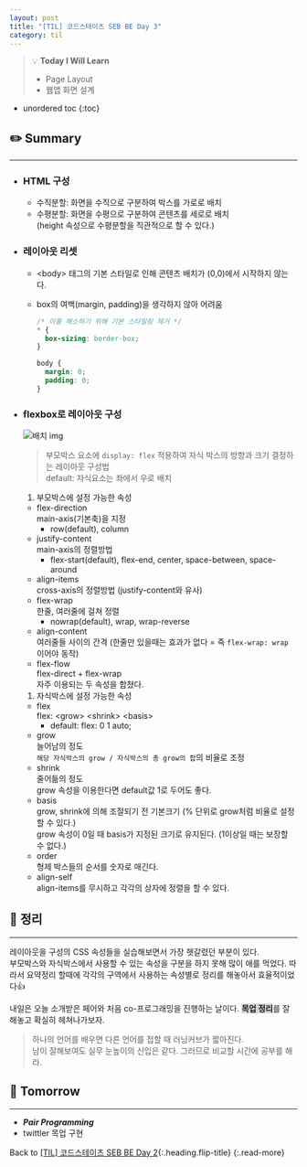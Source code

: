 ```yaml
---
layout: post
title: "[TIL] 코드스테이츠 SEB BE Day 3"
category: til
---
```

> 💡 **Today I Will Learn**
>
> * Page Layout
> * 웹앱 화면 설계

* unordered toc
{:toc}

## ✏️ Summary

***

* ### HTML 구성
  
  * 수직분할: 화면을 수직으로 구분하여 박스를 가로로 배치
  * 수평분할: 화면을 수평으로 구분하여 콘텐츠를 세로로 배치  
  (height 속성으로 수평분할을 직관적으로 할 수 있다.)

* ### 레이아웃 리셋

  * \<body> 태그의 기본 스타일로 인해 콘텐츠 배치가 (0,0)에서 시작하지 않는다.
  * box의 여백(margin, padding)을 생각하지 않아 어려움

    ``` css
    /* 이를 해소하기 위해 기본 스타일링 제거 */
    * {
      box-sizing: border-box;
    }

    body {
      margin: 0;
      padding: 0;
    }
    ```

* ### flexbox로 레이아웃 구성
  ![배치 img](https://user-images.githubusercontent.com/44282342/165685537-9b4ec313-a7db-4f97-9175-22d6886bdbcd.PNG)
  > 부모박스 요소에 `display: flex` 적용하여 자식 박스의 방향과 크기 결정하는 레이아웃 구성법  
  > default: 자식요소는 좌에서 우로 배치

  1. 부모박스에 설정 가능한 속성  
  * flex-direction  
  main-axis(기본축)을 지정  
    * row(default), column
  * justify-content  
  main-axis의 정렬방법  
    * flex-start(default), flex-end, center, space-between, space-around
  * align-items  
  cross-axis의 정렬방법 (justify-content와 유사)
  * flex-wrap  
  한줄, 여러줄에 걸쳐 정렬  
    * nowrap(default), wrap, wrap-reverse
  * align-content  
  여러줄들 사이의 간격 (한줄만 있을때는 효과가 없다 = 즉 `flex-wrap: wrap` 이어야 동작)
  * flex-flow  
  flex-direct + flex-wrap  
  자주 이용되는 두 속성을 합쳤다.

  1. 자식박스에 설정 가능한 속성
  * flex   
    flex: \<grow> \<shrink> \<basis>  
    * default: flex: 0 1 auto;
  * grow  
    늘어남의 정도  
   `해당 자식박스의 grow / 자식박스의 총 grow의 합`의 비율로 조정
  * shrink  
    줄어듦의 정도  
    grow 속성을 이용한다면 default값 1로 두어도 좋다.
  * basis  
    grow, shrink에 의해 조절되기 전 기본크기 (% 단위로 grow처럼 비율로 설정할 수 있다.)  
    grow 속성이 0일 때 basis가 지정된 크기로 유지된다. (1이상일 때는 보장할 수 없다.)
  * order  
    형제 박스들의 순서를 숫자로 매긴다.
  * align-self  
    align-items를 무시하고 각각의 상자에 정렬을 할 수 있다.

## 📌 정리

***

레이아웃을 구성의 CSS 속성들을 실습해보면서 가장 헷갈렸던 부분이 있다.  
부모박스와 자식박스에서 사용할 수 있는 속성을 구분을 하지 못해 많이 애를 먹었다. 따라서 요약정리 할때에 각각의 구역에서 사용하는 속성별로 정리를 해놓아서 효율적이었다👍

내일은 오늘 소개받은 페어와 처음 co-프로그래밍을 진행하는 날이다. <span style="background-color: #d6d6d6;">**목업 정리**</span>를 잘 해놓고 확실히 헤쳐나가보자.

> 하나의 언어를 배우면 다른 언어를 접할 때 러닝커브가 짧아진다.  
> 남이 잘해보여도 실무 눈높이의 신입은 같다. 그러므로 비교할 시간에 공부를 해라.

## 🎯 Tomorrow

***

* ***Pair Programming***
* twittler 목업 구현

Back to [[TIL] 코드스테이츠 SEB BE Day 2](220427-til){:.heading.flip-title}
{:.read-more}